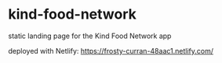 # kind-food-network
static landing page for the Kind Food Network app

deployed with Netlify: https://frosty-curran-48aac1.netlify.com/
